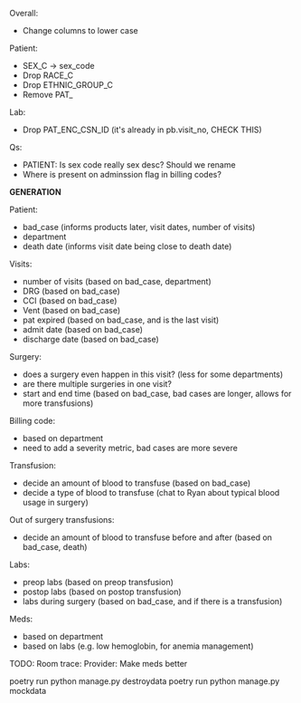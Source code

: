 Overall:
- Change columns to lower case

Patient:
- SEX_C -> sex_code
- Drop RACE_C
- Drop ETHNIC_GROUP_C
- Remove PAT_

Lab:
- Drop PAT_ENC_CSN_ID (it's already in pb.visit_no, CHECK THIS)

Qs:
- PATIENT: Is sex code really sex desc? Should we rename
- Where is present on adminssion flag in billing codes?


**GENERATION**


Patient:
- bad_case (informs products later, visit dates, number of visits)
- department
- death date (informs visit date being close to death date)

Visits:
- number of visits (based on bad_case, department)
- DRG (based on bad_case)
- CCI (based on bad_case)
- Vent (based on bad_case)
- pat expired (based on bad_case, and is the last visit)
- admit date (based on bad_case)
- discharge date (based on bad_case)

Surgery:
- does a surgery even happen in this visit? (less for some departments)
- are there multiple surgeries in one visit?
- start and end time (based on bad_case, bad cases are longer, allows for more transfusions)

Billing code:
- based on department
- need to add a severity metric, bad cases are more severe

Transfusion:
- decide an amount of blood to transfuse (based on bad_case)
- decide a type of blood to transfuse (chat to Ryan about typical blood usage in surgery)

Out of surgery transfusions:
- decide an amount of blood to transfuse before and after (based on bad_case, death)

Labs:
- preop labs (based on preop transfusion)
- postop labs (based on postop transfusion)
- labs during surgery (based on bad_case, and if there is a transfusion)

Meds:
- based on department
- based on labs (e.g. low hemoglobin, for anemia management)

TODO:
Room trace:
Provider:
Make meds better

poetry run python manage.py destroydata
poetry run python manage.py mockdata